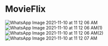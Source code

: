 # MovieFlix
![WhatsApp Image 2021-11-10 at 11 12 06 AM](https://user-images.githubusercontent.com/44334666/141056765-32a7fec4-b4e1-4895-8b8b-73bfc775f0c3.jpeg)
![WhatsApp Image 2021-11-10 at 11 12 06 AM(1)](https://user-images.githubusercontent.com/44334666/141056771-1b7932ba-5c7d-477c-a2f5-47b360de8c47.jpeg)
![WhatsApp Image 2021-11-10 at 11 12 06 AM(2)](https://user-images.githubusercontent.com/44334666/141056776-eaf4e094-af85-4907-8ae9-428974181ed8.jpeg)
![WhatsApp Image 2021-11-10 at 11 12 07 AM](https://user-images.githubusercontent.com/44334666/141056781-406701c7-274f-4c04-aa0f-acf60da40ade.jpeg)
